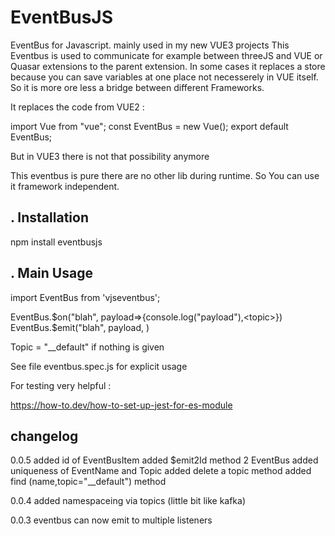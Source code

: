 #  EventBusJS
EventBus for Javascript. mainly used in my new VUE3 projects
This Eventbus is used to communicate for example between threeJS and VUE or Quasar extensions to the parent extension. In some cases it replaces a store because you can save variables at one place not necesserely in VUE itself. So it is more ore less a bridge between different Frameworks.



It replaces the code from VUE2 :

import Vue from "vue";
const EventBus = new Vue();
export default EventBus;

But in VUE3 there is not that possibility anymore

This eventbus is pure there are no other lib during runtime.
So You can use it framework independent.




## . Installation
npm install eventbusjs

## . Main Usage 
import EventBus from 'vjseventbus';

EventBus.$on("blah", payload=>{console.log("payload"),<topic>})
EventBus.$emit("blah", payload, <topic>)

Topic = "__default" if nothing is given

See file eventbus.spec.js for explicit usage


For testing very helpful :

https://how-to.dev/how-to-set-up-jest-for-es-module

##  changelog

0.0.5  added id of EventBusItem
       added $emit2Id method 2 EventBus
       added uniqueness of EventName and Topic
       added delete a topic method
       added find (name,topic="__default") method

0.0.4  added namespaceing via topics (little bit like kafka)

0.0.3  eventbus can now emit to multiple listeners